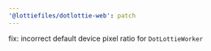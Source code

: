```yaml
---
'@lottiefiles/dotlottie-web': patch
---
```


fix: incorrect default device pixel ratio for `DotLottieWorker`
